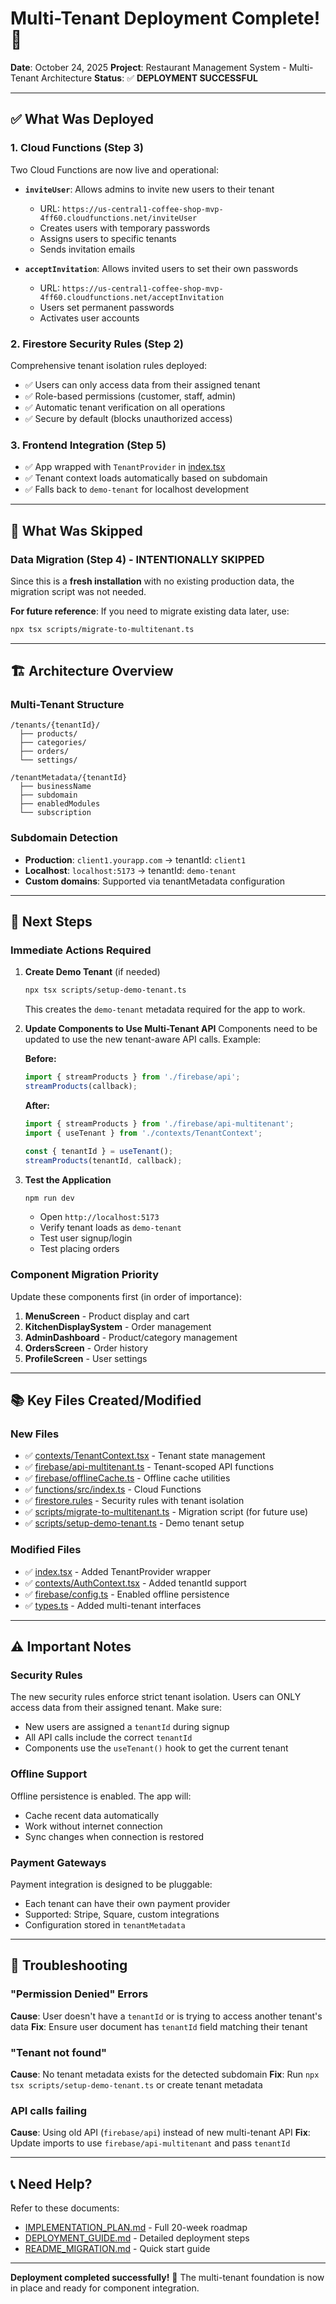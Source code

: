 # Multi-Tenant Deployment Complete! 🎉

**Date**: October 24, 2025
**Project**: Restaurant Management System - Multi-Tenant Architecture
**Status**: ✅ **DEPLOYMENT SUCCESSFUL**

---

## ✅ What Was Deployed

### 1. **Cloud Functions** (Step 3)
Two Cloud Functions are now live and operational:

- **`inviteUser`**: Allows admins to invite new users to their tenant
  - URL: `https://us-central1-coffee-shop-mvp-4ff60.cloudfunctions.net/inviteUser`
  - Creates users with temporary passwords
  - Assigns users to specific tenants
  - Sends invitation emails

- **`acceptInvitation`**: Allows invited users to set their own passwords
  - URL: `https://us-central1-coffee-shop-mvp-4ff60.cloudfunctions.net/acceptInvitation`
  - Users set permanent passwords
  - Activates user accounts

### 2. **Firestore Security Rules** (Step 2)
Comprehensive tenant isolation rules deployed:
- ✅ Users can only access data from their assigned tenant
- ✅ Role-based permissions (customer, staff, admin)
- ✅ Automatic tenant verification on all operations
- ✅ Secure by default (blocks unauthorized access)

### 3. **Frontend Integration** (Step 5)
- ✅ App wrapped with `TenantProvider` in [index.tsx](../index.tsx)
- ✅ Tenant context loads automatically based on subdomain
- ✅ Falls back to `demo-tenant` for localhost development

---

## 📝 What Was Skipped

### Data Migration (Step 4) - **INTENTIONALLY SKIPPED**
Since this is a **fresh installation** with no existing production data, the migration script was not needed.

**For future reference**: If you need to migrate existing data later, use:
```bash
npx tsx scripts/migrate-to-multitenant.ts
```

---

## 🏗️ Architecture Overview

### Multi-Tenant Structure
```
/tenants/{tenantId}/
  ├── products/
  ├── categories/
  ├── orders/
  └── settings/

/tenantMetadata/{tenantId}
  ├── businessName
  ├── subdomain
  ├── enabledModules
  └── subscription
```

### Subdomain Detection
- **Production**: `client1.yourapp.com` → tenantId: `client1`
- **Localhost**: `localhost:5173` → tenantId: `demo-tenant`
- **Custom domains**: Supported via tenantMetadata configuration

---

## 🚀 Next Steps

### Immediate Actions Required

1. **Create Demo Tenant** (if needed)
   ```bash
   npx tsx scripts/setup-demo-tenant.ts
   ```
   This creates the `demo-tenant` metadata required for the app to work.

2. **Update Components to Use Multi-Tenant API**
   Components need to be updated to use the new tenant-aware API calls. Example:

   **Before:**
   ```typescript
   import { streamProducts } from './firebase/api';
   streamProducts(callback);
   ```

   **After:**
   ```typescript
   import { streamProducts } from './firebase/api-multitenant';
   import { useTenant } from './contexts/TenantContext';

   const { tenantId } = useTenant();
   streamProducts(tenantId, callback);
   ```

3. **Test the Application**
   ```bash
   npm run dev
   ```
   - Open `http://localhost:5173`
   - Verify tenant loads as `demo-tenant`
   - Test user signup/login
   - Test placing orders

### Component Migration Priority

Update these components first (in order of importance):

1. **MenuScreen** - Product display and cart
2. **KitchenDisplaySystem** - Order management
3. **AdminDashboard** - Product/category management
4. **OrdersScreen** - Order history
5. **ProfileScreen** - User settings

---

## 📚 Key Files Created/Modified

### New Files
- ✅ [contexts/TenantContext.tsx](../contexts/TenantContext.tsx) - Tenant state management
- ✅ [firebase/api-multitenant.ts](../firebase/api-multitenant.ts) - Tenant-scoped API functions
- ✅ [firebase/offlineCache.ts](../firebase/offlineCache.ts) - Offline cache utilities
- ✅ [functions/src/index.ts](../functions/src/index.ts) - Cloud Functions
- ✅ [firestore.rules](../firestore.rules) - Security rules with tenant isolation
- ✅ [scripts/migrate-to-multitenant.ts](../scripts/migrate-to-multitenant.ts) - Migration script (for future use)
- ✅ [scripts/setup-demo-tenant.ts](../scripts/setup-demo-tenant.ts) - Demo tenant setup

### Modified Files
- ✅ [index.tsx](../index.tsx) - Added TenantProvider wrapper
- ✅ [contexts/AuthContext.tsx](../contexts/AuthContext.tsx) - Added tenantId support
- ✅ [firebase/config.ts](../firebase/config.ts) - Enabled offline persistence
- ✅ [types.ts](../types.ts) - Added multi-tenant interfaces

---

## ⚠️ Important Notes

### Security Rules
The new security rules enforce strict tenant isolation. Users can ONLY access data from their assigned tenant. Make sure:
- New users are assigned a `tenantId` during signup
- All API calls include the correct `tenantId`
- Components use the `useTenant()` hook to get the current tenant

### Offline Support
Offline persistence is enabled. The app will:
- Cache recent data automatically
- Work without internet connection
- Sync changes when connection is restored

### Payment Gateways
Payment integration is designed to be pluggable:
- Each tenant can have their own payment provider
- Supported: Stripe, Square, custom integrations
- Configuration stored in `tenantMetadata`

---

## 🐛 Troubleshooting

### "Permission Denied" Errors
**Cause**: User doesn't have a `tenantId` or is trying to access another tenant's data
**Fix**: Ensure user document has `tenantId` field matching their tenant

### "Tenant not found"
**Cause**: No tenant metadata exists for the detected subdomain
**Fix**: Run `npx tsx scripts/setup-demo-tenant.ts` or create tenant metadata

### API calls failing
**Cause**: Using old API (`firebase/api`) instead of new multi-tenant API
**Fix**: Update imports to use `firebase/api-multitenant` and pass `tenantId`

---

## 📞 Need Help?

Refer to these documents:
- [IMPLEMENTATION_PLAN.md](./IMPLEMENTATION_PLAN.md) - Full 20-week roadmap
- [DEPLOYMENT_GUIDE.md](./DEPLOYMENT_GUIDE.md) - Detailed deployment steps
- [README_MIGRATION.md](../README_MIGRATION.md) - Quick start guide

---

**Deployment completed successfully!** 🎉
The multi-tenant foundation is now in place and ready for component integration.
